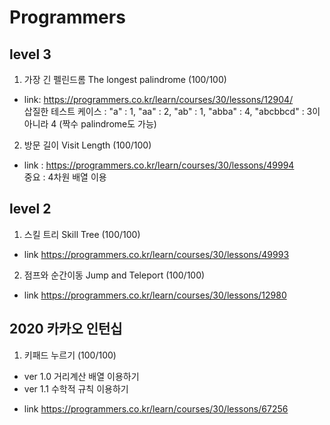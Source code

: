# Programmers

## level 3

1. 가장 긴 펠린드롬  The longest palindrome (100/100)
* link: <https://programmers.co.kr/learn/courses/30/lessons/12904/>  
삽질한 테스트 케이스 : "a" : 1, "aa" : 2, "ab" : 1, "abba" : 4, "abcbbcd" : 3이 아니라 4 (짝수 palindrome도 가능)
2. 방문 길이 Visit Length (100/100)
* link : <https://programmers.co.kr/learn/courses/30/lessons/49994>  
중요 : 4차원 배열 이용

## level 2
1. 스킬 트리 Skill Tree (100/100)
* link <https://programmers.co.kr/learn/courses/30/lessons/49993>
2. 점프와 순간이동 Jump and Teleport (100/100)
* link <https://programmers.co.kr/learn/courses/30/lessons/12980>


## 2020 카카오 인턴십
1. 키패드 누르기 (100/100)
- ver 1.0 거리계산 배열 이용하기
- ver 1.1 수학적 규칙 이용하기
* link <https://programmers.co.kr/learn/courses/30/lessons/67256>
